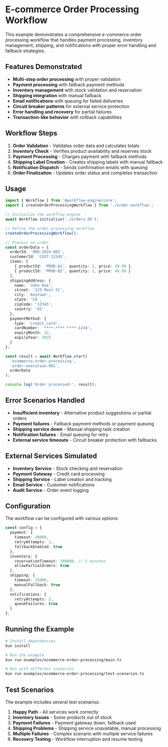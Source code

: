 # E-commerce Order Processing Workflow

This example demonstrates a comprehensive e-commerce order processing workflow that handles payment processing, inventory management, shipping, and notifications with proper error handling and fallback strategies.

## Features Demonstrated

- **Multi-step order processing** with proper validation
- **Payment processing** with fallback payment methods
- **Inventory management** with stock validation and reservation
- **Shipping integration** with manual fallback
- **Email notifications** with queuing for failed deliveries
- **Circuit breaker patterns** for external service protection
- **Error handling and recovery** for partial failures
- **Transaction-like behavior** with rollback capabilities

## Workflow Steps

1. **Order Validation** - Validates order data and calculates totals
2. **Inventory Check** - Verifies product availability and reserves stock
3. **Payment Processing** - Charges payment with fallback methods
4. **Shipping Label Creation** - Creates shipping labels with manual fallback
5. **Notification Dispatch** - Sends confirmation emails with queuing
6. **Order Finalization** - Updates order status and completes transaction

## Usage

```typescript
import { Workflow } from '@workflow-engine/core';
import { createOrderProcessingWorkflow } from './order-workflow';

// Initialize the workflow engine
await Workflow.initialize('./orders.db');

// Define the order processing workflow
createOrderProcessingWorkflow();

// Process an order
const orderData = {
  orderId: 'ORD-2024-001',
  customerId: 'CUST-12345',
  items: [
    { productId: 'PROD-A1', quantity: 2, price: 29.99 },
    { productId: 'PROD-B2', quantity: 1, price: 49.99 }
  ],
  shippingAddress: {
    name: 'John Doe',
    street: '123 Main St',
    city: 'Anytown',
    state: 'CA',
    zipCode: '12345',
    country: 'US'
  },
  paymentMethod: {
    type: 'credit_card',
    cardNumber: '****-****-****-1234',
    expiryMonth: 12,
    expiryYear: 2025
  }
};

const result = await Workflow.start(
  'ecommerce-order-processing',
  'order-execution-001',
  orderData
);

console.log('Order processed:', result);
```

## Error Scenarios Handled

- **Insufficient inventory** - Alternative product suggestions or partial orders
- **Payment failures** - Fallback payment methods or payment queuing
- **Shipping service down** - Manual shipping task creation
- **Notification failures** - Email queuing for retry
- **External service timeouts** - Circuit breaker protection with fallbacks

## External Services Simulated

- **Inventory Service** - Stock checking and reservation
- **Payment Gateway** - Credit card processing
- **Shipping Service** - Label creation and tracking
- **Email Service** - Customer notifications
- **Audit Service** - Order event logging

## Configuration

The workflow can be configured with various options:

```typescript
const config = {
  payment: {
    timeout: 30000,
    retryAttempts: 3,
    fallbackEnabled: true
  },
  inventory: {
    reservationTimeout: 300000, // 5 minutes
    allowPartialOrders: true
  },
  shipping: {
    timeout: 15000,
    manualFallback: true
  },
  notifications: {
    retryAttempts: 3,
    queueFailures: true
  }
};
```

## Running the Example

```bash
# Install dependencies
bun install

# Run the example
bun run examples/ecommerce-order-processing/main.ts

# Run with different scenarios
bun run examples/ecommerce-order-processing/test-scenarios.ts
```

## Test Scenarios

The example includes several test scenarios:

1. **Happy Path** - All services work correctly
2. **Inventory Issues** - Some products out of stock
3. **Payment Failures** - Payment gateway down, fallback used
4. **Shipping Problems** - Shipping service unavailable, manual processing
5. **Multiple Failures** - Complex scenario with multiple service failures
6. **Recovery Testing** - Workflow interruption and resume testing